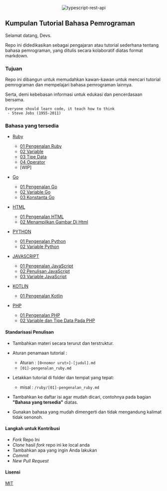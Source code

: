 <div align='center'>

![typescript-rest-api](https://raw.githubusercontent.com/ssembara/bahasa-pemrograman/master/cover.png)

</div>

## Kumpulan Tutorial Bahasa Pemrograman

Selamat datang, Devs.

Repo ini didedikasikan sebagai pengajaran atau tutorial sederhana tentang bahasa pemrograman, yang ditulis secara kolaboratif diatas format markdown.

### Tujuan

Repo ini dibangun untuk memudahkan kawan-kawan untuk mencari tutorial pemrograman dan mempelajari bahasa pemrograman lainnya.

Serta, demi kebebasan informasi untuk edukasi dan pencerdasaan bersama.

```
Everyone should learn code, it teach how to think
 - Steve Jobs (1955-2011)
```

### Bahasa yang tersedia

- [Ruby](./ruby)

  - [01 Pengenalan Ruby](./ruby/[01]-pengenalan_ruby.md)
  - [02 Variable](./ruby/[02]-variable.md)
  - [03 Tipe Data](./ruby/[03]-tipe_data.md)
  - [04 Operator](./ruby/[04]-operator.md)
  - [WIP]

- [Go](./go)
  - [01 Pengenalan Go](./go/[01]-pengenalan_go.md)
  - [02 Variable Go](./go/[02]-variable_go.md)
  - [03 Konstanta Go](./go/[03]-konstanta_go.md)
- [HTML](./html)

  - [01 Pengenalan HTML](./html/[01]-pengenalan_html.md)
  - [02 Menampilkan Gambar Di Html](./[02]-menampilkan_gambar_di_html.md)

- [PYTHON](./python)

  - [01 Pengenalan Python](./python/[01]-pengenalan_python.md)
  - [02 Variable Python](./python/[02]-variable_python.md)

- [JAVASCRIPT](./javascript)

  - [01 Pengenalan JavaScript](./javascript/[01]-pengenalan_javascript.md)
  - [02 Penulisan JavaScript](./javascript/[02]-Penulisan_JavaScript.md)
  - [03 Variable JavaScript](./javascript/[03]-Variable_JavaScript.md)

- [KOTLIN](./kotlin)

  - [01 Pengenalan Kotlin](./kotlin/[01]-pengenalan_kotlin.md)


- [PHP](./php)

	- [01 Pengenalan PHP](./php/[01]-pengenalan-php.md)
	- [02 Variable dan Tipe Data Pada PHP](./php/[02]-variable-php.md)


#### Standarisasi Penulisan

- Tambahkan materi secara terurut dan terstruktur.

- Aturan penamaan tutorial :

  - Aturan : `[0<nomor urut>]-[judul].md`
  - `[01]-pengenalan_ruby.md`

- Letakkan tutorial di folder dan tempat yang tepat:

  - misal : `/ruby/[01]-pengenalan_ruby.md`

- Tambahkan ke daftar isi agar mudah dicari, contohnya pada bagian **"Bahasa yang tersedia"** diatas.

- Gunakan bahasa yang mudah dimengerti dan tidak mengandung kalimat tidak senonoh.

#### Langkah untuk Kontribusi

- _Fork_ Repo Ini
- _Clone_ hasil _fork_ repo ini ke local anda
- Tambahkan apa yang ingin Anda lakukan
- _Commit_
- _New Pull Request_

#### Lisensi

[MIT](./LICENSE)
